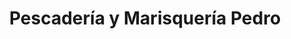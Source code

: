 ---
title: "Pescadería y Marisquería Pedro"
url: /ciudad-autonoma-de-buenos-aires/pescaderia-y-marisqueria-pedro/
shop: Fisch
---